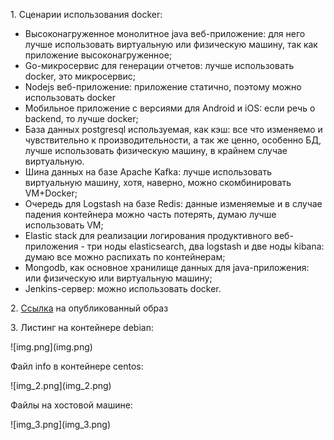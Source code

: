 <p>1. Сценарии использования docker:</p>

- Высоконагруженное монолитное java веб-приложение: для него лучше использовать виртуальную или физическую машину, так как приложение высоконагруженное;
- Go-микросервис для генерации отчетов: лучше использовать docker, это микросервис;
- Nodejs веб-приложение: приложение статично, поэтому можно использовать docker
- Мобильное приложение c версиями для Android и iOS: если речь о backend, то лучше docker;
- База данных postgresql используемая, как кэш: все что изменяемо и чувствительно к производительности, а так же ценно, особенно БД, лучше использовать физическую машину, в крайнем случае виртуальную.
- Шина данных на базе Apache Kafka: лучше использовать виртуальную машину, хотя, наверно, можно скомбинировать VM+Docker;
- Очередь для Logstash на базе Redis: данные изменяемые и в случае падения контейнера можно часть потерять, думаю лучше использовать VM;
- Elastic stack для реализации логирования продуктивного веб-приложения - три ноды elasticsearch, два logstash и две ноды kibana: думаю все можно распихать по контейнерам;
- Mongodb, как основное хранилище данных для java-приложения: или физическую или виртуальную машину;
- Jenkins-сервер: можно использовать docker.

<p>2. <a href="https://hub.docker.com/repository/docker/sakhnail/httpd">Ссылка</a> на опубликованный образ</p>
<p>3. Листинг на контейнере debian: </p>
![img.png](img.png)
<p> Файл info в контейнере centos:</p>
![img_2.png](img_2.png)
<p>Файлы на хостовой машине: </p>
![img_3.png](img_3.png)
